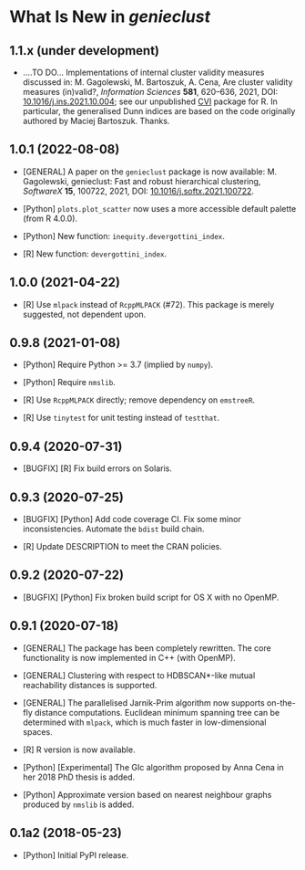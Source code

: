 # What Is New in *genieclust*


## 1.1.x (under development)

-  ....TO DO...
   Implementations of internal cluster validity measures discussed in:
   M. Gagolewski, M. Bartoszuk, A. Cena,
   Are cluster validity measures (in)valid?,
   *Information Sciences* **581**, 620–636, 2021, DOI:
   [10.1016/j.ins.2021.10.004](https://doi.org/10.1016/j.ins.2021.10.004);
   see our unpublished [CVI](https://github.com/gagolews/optim_cvi) package
   for R. In particular, the generalised Dunn indices are based on the code
   originally authored by Maciej Bartoszuk. Thanks.


## 1.0.1 (2022-08-08)

-  [GENERAL] A paper on the `genieclust` package is now available:
   M. Gagolewski, genieclust: Fast and robust hierarchical clustering,
   *SoftwareX* **15**, 100722, 2021, DOI:
   [10.1016/j.softx.2021.100722](https://doi.org/10.1016/j.softx.2021.100722).

-  [Python] `plots.plot_scatter` now uses a more accessible default palette
   (from R 4.0.0).

-  [Python] New function: `inequity.devergottini_index`.

-  [R] New function: `devergottini_index`.


## 1.0.0 (2021-04-22)

-  [R] Use `mlpack` instead of `RcppMLPACK` (#72).
   This package is merely suggested, not dependent upon.


## 0.9.8 (2021-01-08)

-  [Python] Require Python >= 3.7 (implied by `numpy`).

-  [Python] Require `nmslib`.

-  [R] Use `RcppMLPACK` directly; remove dependency on `emstreeR`.

-  [R] Use `tinytest` for unit testing instead of `testthat`.


## 0.9.4 (2020-07-31)

-  [BUGFIX] [R] Fix build errors on Solaris.


## 0.9.3 (2020-07-25)

-  [BUGFIX] [Python] Add code coverage CI. Fix some minor inconsistencies.
   Automate the `bdist` build chain.

-  [R] Update DESCRIPTION to meet the CRAN policies.


## 0.9.2 (2020-07-22)

-  [BUGFIX] [Python] Fix broken build script for OS X with no OpenMP.


## 0.9.1 (2020-07-18)

-  [GENERAL] The package has been completely rewritten.
   The core functionality is now implemented in C++ (with OpenMP).

-  [GENERAL] Clustering with respect to HDBSCAN*-like
   mutual reachability distances is supported.

-  [GENERAL] The parallelised Jarnik-Prim algorithm now supports on-the-fly
   distance computations. Euclidean minimum spanning tree can be
   determined with `mlpack`, which is much faster in low-dimensional spaces.

-  [R] R version is now available.

-  [Python] [Experimental] The GIc algorithm proposed by Anna Cena
   in her 2018 PhD thesis is added.

-  [Python] Approximate version based on nearest neighbour graphs produced
   by `nmslib` is added.


## 0.1a2 (2018-05-23)

-  [Python] Initial PyPI release.
